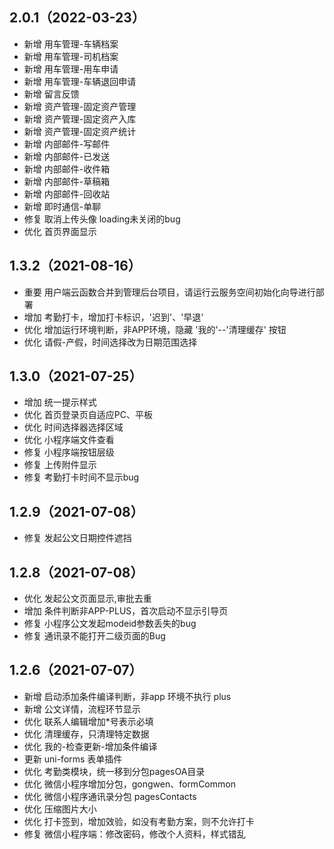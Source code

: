 ## 2.0.1（2022-03-23）
* 新增 用车管理-车辆档案
* 新增 用车管理-司机档案
* 新增 用车管理-用车申请
* 新增 用车管理-车辆退回申请
* 新增 留言反馈
* 新增 资产管理-固定资产管理
* 新增 资产管理-固定资产入库
* 新增 资产管理-固定资产统计
* 新增 内部邮件-写邮件
* 新增 内部邮件-已发送
* 新增 内部邮件-收件箱
* 新增 内部邮件-草稿箱
* 新增 内部邮件-回收站
* 新增 即时通信-单聊
* 修复  取消上传头像 loading未关闭的bug
* 优化 首页界面显示
## 1.3.2（2021-08-16）
* 重要 用户端云函数合并到管理后台项目，请运行云服务空间初始化向导进行部署
* 增加  考勤打卡，增加打卡标识，'迟到'、'早退'
* 优化  增加运行环境判断，非APP环境，隐藏 '我的'--'清理缓存' 按钮 
* 优化 请假-产假，时间选择改为日期范围选择
## 1.3.0（2021-07-25）
* 增加 统一提示样式
* 优化 首页登录页自适应PC、平板
* 优化 时间选择器选择区域
* 优化 小程序端文件查看
* 修复 小程序端按钮层级
* 修复 上传附件显示
* 修复 考勤打卡时间不显示bug
## 1.2.9（2021-07-08）
* 修复 发起公文日期控件遮挡
## 1.2.8（2021-07-08）
* 优化 发起公文页面显示,审批去重
* 增加 条件判断非APP-PLUS，首次启动不显示引导页
* 修复 小程序公文发起modeid参数丢失的bug
* 修复 通讯录不能打开二级页面的Bug
## 1.2.6（2021-07-07）
* 新增 启动添加条件编译判断，非app 环境不执行 plus
* 新增 公文详情，流程环节显示
* 优化 联系人编辑增加*号表示必填
* 优化 清理缓存，只清理特定数据
* 优化 我的-检查更新-增加条件编译
* 更新 uni-forms 表单插件
* 优化 考勤类模块，统一移到分包pagesOA目录
* 优化 微信小程序增加分包，gongwen、formCommon
* 优化 微信小程序通讯录分包 pagesContacts
* 优化 压缩图片大小
* 优化 打卡签到，增加效验，如没有考勤方案，则不允许打卡
* 修复 微信小程序端：修改密码，修改个人资料，样式错乱
